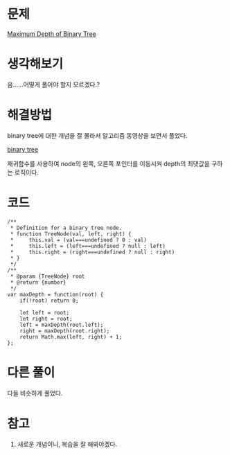 # 문제
[Maximum Depth of Binary Tree](https://leetcode.com/problems/maximum-depth-of-binary-tree/)

# 생각해보기

음......어떻게 풀어야 할지 모르겠다.?

# 해결방법

binary tree에 대한 개념을 잘 몰라서 알고리즘 동영상을 보면서 풀었다.

[binary tree](https://youtu.be/p-eMCRpvbIY?si=6LPVgOz36f3uDza-)

재귀함수를 사용하여 node의 왼쪽, 오른쪽 포인터를 이동시켜 depth의 최댓값을 구하는 로직이다.

# 코드

```
/**
 * Definition for a binary tree node.
 * function TreeNode(val, left, right) {
 *     this.val = (val===undefined ? 0 : val)
 *     this.left = (left===undefined ? null : left)
 *     this.right = (right===undefined ? null : right)
 * }
 */
/**
 * @param {TreeNode} root
 * @return {number}
 */
var maxDepth = function(root) {
    if(!root) return 0;

    let left = root;
    let right = root;
    left = maxDepth(root.left);
    right = maxDepth(root.right);
    return Math.max(left, right) + 1;
};
```

# 다른 풀이

다들 비슷하게 풀었다.

# 참고

1. 새로운 개념이니, 복습을 잘 해봐야겠다.
